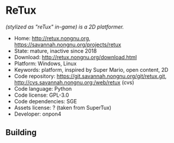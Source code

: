 # ReTux

_(stylized as "reTux" in-game) is a 2D platformer._

- Home: http://retux.nongnu.org, https://savannah.nongnu.org/projects/retux
- State: mature, inactive since 2018
- Download: http://retux.nongnu.org/download.html
- Platform: Windows, Linux
- Keywords: platform, inspired by Super Mario, open content, 2D
- Code repository: https://git.savannah.nongnu.org/git/retux.git, http://cvs.savannah.nongnu.org:/web/retux (cvs)
- Code language: Python
- Code license: GPL-3.0
- Code dependencies: SGE
- Assets license: ? (taken from SuperTux)
- Developer: onpon4

## Building
